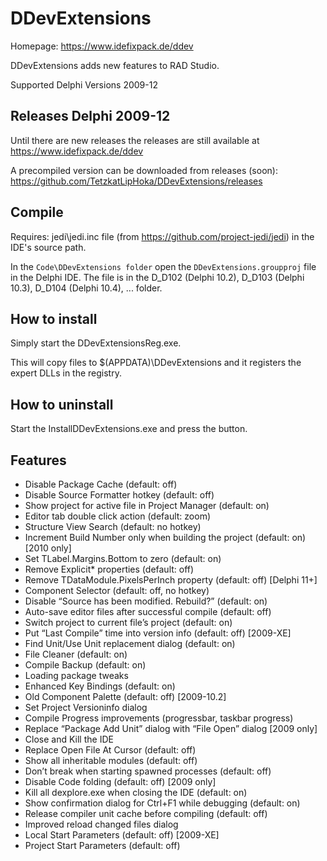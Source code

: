# DDevExtensions
Homepage: https://www.idefixpack.de/ddev

DDevExtensions adds new features to RAD Studio.

Supported Delphi Versions 2009-12

## Releases Delphi 2009-12

Until there are new releases the releases are still available at
https://www.idefixpack.de/ddev

A precompiled version can be downloaded from releases (soon):
https://github.com/TetzkatLipHoka/DDevExtensions/releases


## Compile

Requires: jedi\jedi.inc file (from https://github.com/project-jedi/jedi) in the IDE's source path.

In the `Code\DDevExtensions folder` open the `DDevExtensions.groupproj` file in the Delphi IDE.
The file is in the D_D102 (Delphi 10.2), D_D103 (Delphi 10.3), D_D104 (Delphi 10.4), ... folder.


## How to install

Simply start the DDevExtensionsReg.exe.

This will copy files to $(APPDATA)\DDevExtensions and it registers the expert DLLs
in the registry.


## How to uninstall

Start the InstallDDevExtensions.exe and press the <Uninstall> button.


## Features

- Disable Package Cache (default: off)
- Disable Source Formatter hotkey (default: off)
- Show project for active file in Project Manager (default: on)
- Editor tab double click action (default: zoom)
- Structure View Search (default: no hotkey)
- Increment Build Number only when building the project (default: on) [2010 only]
- Set TLabel.Margins.Bottom to zero (default: on)
- Remove Explicit* properties (default: off)
- Remove TDataModule.PixelsPerInch property (default: off) [Delphi 11+]
- Component Selector (default: off, no hotkey)
- Disable “Source has been modified. Rebuild?” (default: on)
- Auto-save editor files after successful compile (default: off)
- Switch project to current file’s project (default: on)
- Put “Last Compile” time into version info (default: off) [2009-XE]
- Find Unit/Use Unit replacement dialog (default: on)
- File Cleaner (default: on)
- Compile Backup (default: on)
- Loading package tweaks
- Enhanced Key Bindings (default: on)
- Old Component Palette (default: off) [2009-10.2]
- Set Project Versioninfo dialog
- Compile Progress improvements (progressbar, taskbar progress)
- Replace “Package Add Unit” dialog with “File Open” dialog [2009 only]
- Close and Kill the IDE
- Replace Open File At Cursor (default: off)
- Show all inheritable modules (default: off)
- Don’t break when starting spawned processes (default: off)
- Disable Code folding (default: off) [2009 only]
- Kill all dexplore.exe when closing the IDE (default: on)
- Show confirmation dialog for Ctrl+F1 while debugging (default: on)
- Release compiler unit cache before compiling (default: off)
- Improved reload changed files dialog
- Local Start Parameters (default: off) [2009-XE]
- Project Start Parameters (default: off)
